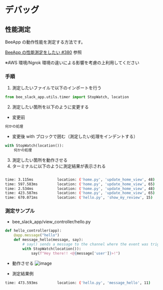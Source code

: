 # デバッグ

## 性能測定

BeeApp の動作性能を測定する方法です。

[BeeApp の性能測定をしたい #380](https://github.com/esminc/boat-bee/issues/380) 参照

※AWS 環境/Ngrok 環境の違いによる影響を考慮の上利用してください

### 手順

1. 測定したいファイルで以下のインポートを行う

```py
from bee_slack_app.utils.timer import StopWatch, location
```

2. 測定したい箇所を以下のように変更する

- 変更前

```py
何かの処理
```

- 変更後
  with ブロックで囲む（測定したい処理をインデントする）

```py
with StopWatch(location()):
    何かの処理
```

3. 測定したい箇所を動作させる
4. ターミナルに以下のように測定結果が表示される

```sh

time: 3.115ms           location: ('home.py', 'update_home_view', 48)
time: 597.583ms         location: ('home.py', 'update_home_view', 65)
time: 2.534ms           location: ('home.py', 'update_home_view', 48)
time: 423.587ms         location: ('home.py', 'update_home_view', 65)
time: 670.071ms         location: ('hello.py', 'show_my_review', 15)
```

### 測定サンプル

- bee_slack_app/view_controller/hello.py

```py
def hello_controller(app):
    @app.message("hello")
    def message_hello(message, say):
        # say() sends a message to the channel where the event was triggered
        with StopWatch(location()):
            say(f"Hey there!! <@{message['user']}>!")
```

- 動作させる
  ![image](https://user-images.githubusercontent.com/44659116/176076510-4da98f46-27bf-409d-a194-78e35c15d1bb.png)

- 測定結果例

```sh
time: 473.593ms         location: ('hello.py', 'message_hello', 11)
```
